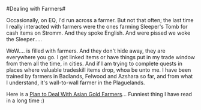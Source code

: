 #Dealing with Farmers#

Occasionally, on EQ, I'd run across a farmer. But not that often; the last time I really interacted with farmers were the ones farming Sleeper's Tomb for cash items on Stromm. And they spoke English. And were pissed we woke the Sleeper.....

WoW.... is filled with farmers. And they don't hide away, they are everywhere you go. I get linked items or have things put in my trade window from them all the time, in cities. And if I am trying to complete quests in places where valuable tradeskill items drop, whoa be unto me. I have been trained by farmers in Badlands, Felwood and Azshara so far, and from what I understand, it's wall-to-wall farmer in the Plaguelands.

Here is a [Plan to Deal With Asian Gold Farmers](http://www.notaddicted.com/forums/showthread.php?t=144)... Funniest thing I have read in a long time :)
